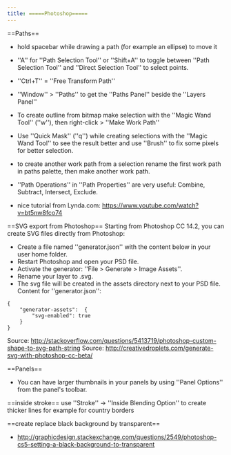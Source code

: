 ```yaml
---
title: =====Photoshop=====
---
```


==Paths==
* hold spacebar while drawing a path (for example an ellipse) to move it
* ''A'' for ''Path Selection Tool'' or ''Shift+A'' to toggle between ''Path Selection Tool'' and ''Direct Selection Tool'' to select points.
* ''Ctrl+T'' = ''Free Transform Path''
* ''Window'' > ''Paths'' to get the ''Paths Panel'' beside the ''Layers Panel''

* To create outline from bitmap make selection with the ''Magic Wand Tool'' (''w''), then right-click > ''Make Work Path''
* Use ''Quick Mask'' (''q'') while creating selections with the ''Magic Wand Tool'' to see the result better and use ''Brush'' to fix some pixels for better selection.

* to create another work path from a selection rename the first work path in paths palette, then make another work path.
* ''Path Operations'' in ''Path Properties'' are very useful: Combine, Subtract, Intersect, Exclude.
* nice tutorial from Lynda.com: https://www.youtube.com/watch?v=bt5nw8fco74

==SVG export from Photoshop==
Starting from Photoshop CC 14.2, you can create SVG files directly from Photoshop:

* Create a file named ''generator.json'' with the content below in your user home folder.
* Restart Photoshop and open your PSD file.
* Activate the generator: ''File > Generate > Image Assets''.
* Rename your layer to <something>.svg.
* The svg file will be created in the assets directory next to your PSD file.
Content for ''generator.json'':
```
{
    "generator-assets":  { 
        "svg-enabled": true
    }
}
```
Source: http://stackoverflow.com/questions/5413719/photoshop-custom-shape-to-svg-path-string
Source: http://creativedroplets.com/generate-svg-with-photoshop-cc-beta/

==Panels==
* You can have larger thumbnails in your panels by using ''Panel Options'' from the panel's toolbar.



==inside stroke==
use ''Stroke'' -> ''Inside Blending Option'' to create thicker lines for example for country borders

==create replace black background by transparent==
* http://graphicdesign.stackexchange.com/questions/2549/photoshop-cs5-setting-a-black-background-to-transparent
